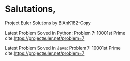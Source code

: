 # Salutations,

Project Euler Solutions by BlAnK182-Copy<br/>
<br/>
Latest Problem Solved in Python: Problem 7: 10001st Prime<br/>
cite:https://projecteuler.net/problem=7
<br/>
  
Latest Problem Solved in Java: Problem 7: 10001st Prime<br/>
cite:https://projecteuler.net/problem=7
<br/>

